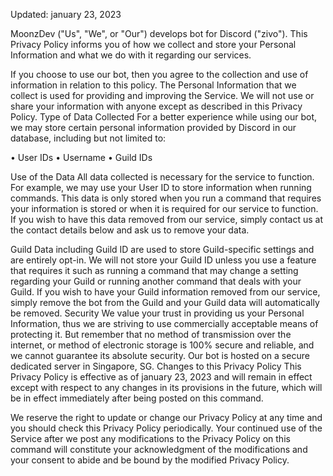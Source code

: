 Updated: january 23, 2023

MoonzDev ("Us", "We", or "Our") develops bot for Discord ("zivo"). This Privacy Policy informs you of how we collect and store your Personal Information and what we do with it regarding our services.

If you choose to use our bot, then you agree to the collection and use of information in relation to this policy. The Personal Information that we collect is used for providing and improving the Service. We will not use or share your information with anyone except as described in this Privacy Policy. Type of Data Collected For a better experience while using our bot, we may store certain personal information provided by Discord in our database, including but not limited to:

• User IDs • Username • Guild IDs

Use of the Data All data collected is necessary for the service to function. For example, we may use your User ID to store information when running commands. This data is only stored when you run a command that requires your information is stored or when it is required for our service to function. If you wish to have this data removed from our service, simply contact us at the contact details below and ask us to remove your data.

Guild Data including Guild ID are used to store Guild-specific settings and are entirely opt-in. We will not store your Guild ID unless you use a feature that requires it such as running a command that may change a setting regarding your Guild or running another command that deals with your Guild. If you wish to have your Guild information removed from our service, simply remove the bot from the Guild and your Guild data will automatically be removed. Security We value your trust in providing us your Personal Information, thus we are striving to use commercially acceptable means of protecting it. But remember that no method of transmission over the internet, or method of electronic storage is 100% secure and reliable, and we cannot guarantee its absolute security. Our bot is hosted on a secure dedicated server in Singapore, SG. Changes to this Privacy Policy This Privacy Policy is effective as of january 23, 2023 and will remain in effect except with respect to any changes in its provisions in the future, which will be in effect immediately after being posted on this command.

We reserve the right to update or change our Privacy Policy at any time and you should check this Privacy Policy periodically. Your continued use of the Service after we post any modifications to the Privacy Policy on this command will constitute your acknowledgment of the modifications and your consent to abide and be bound by the modified Privacy Policy.
